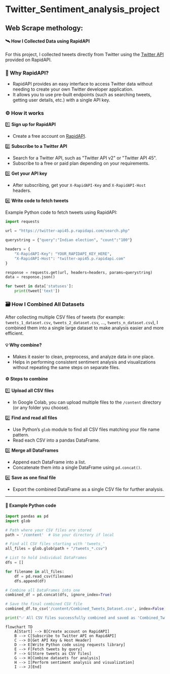 # Twitter_Sentiment_analysis_project

## Web Scrape methology:

#### 🛰️ How I Collected Data using RapidAPI

For this project, I collected tweets directly from Twitter using the [Twitter API](https://rapidapi.com/collection/twitter-apis) provided on RapidAPI.

### 🔗 Why RapidAPI?

- RapidAPI provides an easy interface to access Twitter data without needing to create your own Twitter developer application.
- It allows you to use pre-built endpoints (such as searching tweets, getting user details, etc.) with a single API key.

### ⚙️ How it works

1️⃣ **Sign up for RapidAPI**

- Create a free account on [RapidAPI](https://rapidapi.com).

2️⃣ **Subscribe to a Twitter API**

- Search for a Twitter API, such as "Twitter API v2" or "Twitter API 45".
- Subscribe to a free or paid plan depending on your requirements.

3️⃣ **Get your API key**

- After subscribing, get your `X-RapidAPI-Key` and `X-RapidAPI-Host` headers.

4️⃣ **Write code to fetch tweets**

Example Python code to fetch tweets using RapidAPI:

```python
import requests

url = "https://twitter-api45.p.rapidapi.com/search.php"

querystring = {"query":"Indian election", "count":"100"}

headers = {
    "X-RapidAPI-Key": "YOUR_RAPIDAPI_KEY_HERE",
    "X-RapidAPI-Host": "twitter-api45.p.rapidapi.com"
}

response = requests.get(url, headers=headers, params=querystring)
data = response.json()

for tweet in data['statuses']:
    print(tweet['text'])
```

### 🗃️ How I Combined All Datasets

After collecting multiple CSV files of tweets (for example: `tweets_1_dataset.csv`, `tweets_2_dataset.csv`, ..., `tweets_n_dataset.csv`), I combined them into a single large dataset to make analysis easier and more efficient.

#### 💡 Why combine?

- Makes it easier to clean, preprocess, and analyze data in one place.
- Helps in performing consistent sentiment analysis and visualizations without repeating the same steps on separate files.

#### ⚙️ Steps to combine

1️⃣ **Upload all CSV files**

- In Google Colab, you can upload multiple files to the `/content` directory (or any folder you choose).

2️⃣ **Find and read all files**

- Use Python’s `glob` module to find all CSV files matching your file name pattern.
- Read each CSV into a pandas DataFrame.

3️⃣ **Merge all DataFrames**

- Append each DataFrame into a list.
- Concatenate them into a single DataFrame using `pd.concat()`.

4️⃣ **Save as one final file**

- Export the combined DataFrame as a single CSV file for further analysis.

---

#### 📝 Example Python code

```python
import pandas as pd
import glob

# Path where your CSV files are stored
path = '/content'  # Use your directory if local

# Find all CSV files starting with 'tweets_'
all_files = glob.glob(path + "/tweets_*.csv")

# List to hold individual DataFrames
dfs = []

for filename in all_files:
    df = pd.read_csv(filename)
    dfs.append(df)

# Combine all DataFrames into one
combined_df = pd.concat(dfs, ignore_index=True)

# Save the final combined CSV file
combined_df.to_csv('/content/Combined_Tweets_Dataset.csv', index=False)

print("✅ All CSV files successfully combined and saved as 'Combined_Tweets_Dataset.csv'")
```


```mermaid
flowchart TD
    A[Start] --> B[Create account on RapidAPI]
    B --> C[Subscribe to Twitter API on RapidAPI]
    C --> D[Get API Key & Host Header]
    D --> E[Write Python code using requests library]
    E --> F[Fetch tweets by query]
    F --> G[Store tweets as CSV files]
    G --> H[Combine datasets for analysis]
    H --> I[Perform sentiment analysis and visualization]
    I --> J[End]


